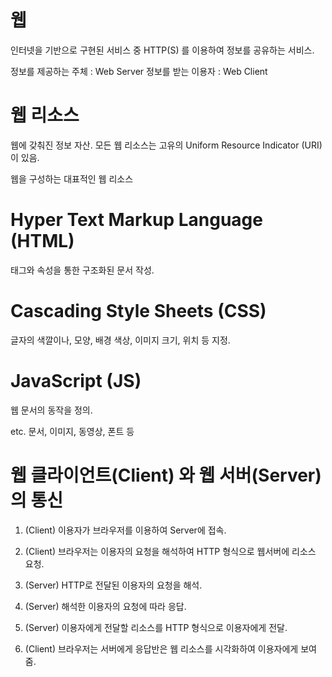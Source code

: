 # 웹

인터넷을 기반으로 구현된 서비스 중 HTTP(S) 를 이용하여 정보를 공유하는 서비스.

정보를 제공하는 주체 : Web Server
정보를 받는 이용자 : Web Client

# 웹 리소스

웹에 갖춰진 정보 자산.
모든 웹 리소스는 고유의 Uniform Resource Indicator (URI)이 있음.

웹을 구성하는 대표적인 웹 리소스

# Hyper Text Markup Language (HTML)

태그와 속성을 통한 구조화된 문서 작성.

# Cascading Style Sheets (CSS)

글자의 색깔이나, 모양, 배경 색상, 이미지 크기, 위치 등 지정.

# JavaScript (JS)

웹 문서의 동작을 정의.

etc.
문서, 이미지, 동영상, 폰트 등

# 웹 클라이언트(Client) 와 웹 서버(Server) 의 통신

1. (Client) 이용자가 브라우저를 이용하여 Server에 접속.

2. (Client) 브라우저는 이용자의 요청을 해석하여 HTTP 형식으로 웹서버에 리소스 요청.

3. (Server) HTTP로 전달된 이용자의 요청을 해석.

4. (Server) 해석한 이용자의 요청에 따라 응답.

5. (Server) 이용자에게 전달할 리소스를 HTTP 형식으로 이용자에게 전달.

6. (Client) 브라우저는 서버에게 응답반은 웹 리소스를 시각화하여 이용자에게 보여줌.
